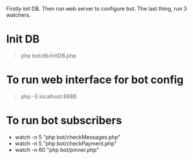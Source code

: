 Firstly init DB. Then run web server to configure bot. The last thing, run 3 watchers.

# Init DB
> php bot/db/initDB.php

# To run web interface for bot config
> php -S localhost:8888

# To run bot subscribers

* watch -n 5 "php bot/checkMessages.php"
* watch -n 5 "php bot/checkPayment.php"
* watch -n 60 "php bot/pinner.php"
